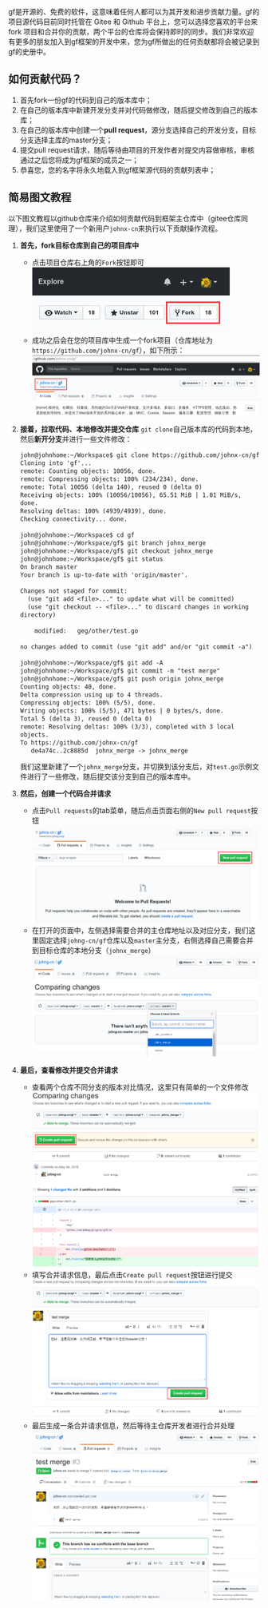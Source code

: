 gf是开源的、免费的软件，这意味着任何人都可以为其开发和进步贡献力量。gf的项目源代码目前同时托管在 Gitee 和 Github 平台上，您可以选择您喜欢的平台来 fork 项目和合并你的贡献，两个平台的仓库将会保持即时的同步。我们非常欢迎有更多的朋友加入到gf框架的开发中来，您为gf所做出的任何贡献都将会被记录到gf的史册中。

## 如何贡献代码？

1. 首先fork一份gf的代码到自己的版本库中；
2. 在自己的版本库中新建开发分支并对代码做修改，随后提交修改到自己的版本库；
3. 在自己的版本库中创建一个**pull request**，源分支选择自己的开发分支，目标分支选择主库的master分支；
4. 提交pull request请求，随后等待由项目的开发作者对提交内容做审核，审核通过之后您将成为gf框架的成员之一；
5. 恭喜您，您的名字将永久地载入到gf框架源代码的贡献列表中；


## 简易图文教程

以下图文教程以github仓库来介绍如何贡献代码到框架主仓库中（gitee仓库同理），我们这里使用了一个新用户```johnx-cn```来执行以下贡献操作流程。

1. **首先，fork目标仓库到自己的项目库中**
	* 点击项目仓库右上角的```Fork```按钮即可
	![](images/1.png)
    * 成功之后会在您的项目库中生成一个fork项目（仓库地址为```https://github.com/johnx-cn/gf```），如下所示：
    ![](images/2.png)
    
1. **接着，拉取代码、本地修改并提交仓库**
	```git clone```自己版本库的代码到本地，然后**新开分支**并进行一些文件修改：
	```shell
    john@johnhome:~/Workspace$ git clone https://github.com/johnx-cn/gf
    Cloning into 'gf'...
    remote: Counting objects: 10056, done.
    remote: Compressing objects: 100% (234/234), done.
    remote: Total 10056 (delta 140), reused 0 (delta 0)
    Receiving objects: 100% (10056/10056), 65.51 MiB | 1.01 MiB/s, done.
    Resolving deltas: 100% (4939/4939), done.
    Checking connectivity... done.
    
    john@johnhome:~/Workspace$ cd gf
    john@johnhome:~/Workspace/gf$ git branch johnx_merge
    john@johnhome:~/Workspace/gf$ git checkout johnx_merge
    john@johnhome:~/Workspace/gf$ git status
    On branch master
    Your branch is up-to-date with 'origin/master'.

    Changes not staged for commit:
      (use "git add <file>..." to update what will be committed)
      (use "git checkout -- <file>..." to discard changes in working directory)

        modified:   geg/other/test.go

    no changes added to commit (use "git add" and/or "git commit -a")

    john@johnhome:~/Workspace/gf$ git add -A
    john@johnhome:~/Workspace/gf$ git commit -m "test merge"
    john@johnhome:~/Workspace/gf$ git push origin johnx_merge 
    Counting objects: 40, done.
    Delta compression using up to 4 threads.
    Compressing objects: 100% (5/5), done.
    Writing objects: 100% (5/5), 471 bytes | 0 bytes/s, done.
    Total 5 (delta 3), reused 0 (delta 0)
    remote: Resolving deltas: 100% (3/3), completed with 3 local objects.
    To https://github.com/johnx-cn/gf
       de4a74c..2c8885d  johnx_merge -> johnx_merge
    ```
	我们这里新建了一个```johnx_merge```分支，并切换到该分支后，对```test.go```示例文件进行了一些修改，随后提交该分支到自己的版本库中。
    
1. **然后，创建一个代码合并请求**
    * 点击```Pull requests```的tab菜单，随后点击页面右侧的```New pull request```按钮
    ![](images/3.png)
    * 在打开的页面中，左侧选择需要合并的主仓库地址以及对应分支，我们这里固定选择```johng-cn/gf```仓库以及```master```主分支，右侧选择自己需要合并到目标仓库的本地分支（```johnx_merge```）
    ![](images/4.png)

1. **最后，查看修改并提交合并请求**
    * 查看两个仓库不同分支的版本对比情况，这里只有简单的一个文件修改
    	![](images/5.png)
    * 填写合并请求信息，最后点击```Create pull request```按钮进行提交
    	![](images/6.png)
	* 最后生成一条合并请求信息，然后等待主仓库开发者进行合并处理
		![](images/7.png)











